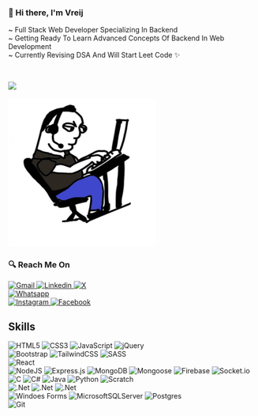 ### 👋 Hi there, I'm Vreij </br>
~ Full Stack Web Developer Specializing In Backend  </br>
~ Getting Ready To Learn Advanced Concepts Of Backend In Web Development  </br>
~ Currently Revising DSA And Will Start Leet Code :sparkles: 

</br>

![](https://komarev.com/ghpvc/?username=Vreij-Lal&abbreviated=true&style=for-the-badge&color=orange)

<img src="https://github.com/Vreij-Lal/Vreij-Lal/blob/main/Vreij.gif" title="Vreij Lal"  width="300px" height="300px"/>


<h3>🔍 Reach Me On</h3>

<a href="mailto:vreijlal@gmail.com">
  <img src="https://img.shields.io/badge/Gmail-D14836?style=for-the-badge&logo=gmail&logoColor=white" alt="Gmail">
</a>


<a href="https://www.linkedin.com/in/vreij-lal-8a5989214/">
  <img src="https://img.shields.io/badge/linkedin-%230077B5.svg?style=for-the-badge&logo=linkedin&logoColor=white" alt="Linkedin">
</a>


<a href="https://x.com/Vreij_Lal">
  <img src="https://img.shields.io/badge/X-%23000000.svg?style=for-the-badge&logo=X&logoColor=white" alt="X">
</a>

</br>

<a href="https://wa.me/0096176732529">
  <img src="https://img.shields.io/badge/WhatsApp-25D366?style=for-the-badge&logo=whatsapp&logoColor=white" alt="Whatsapp">
</a>

</br>

<a href="https://www.instagram.com/vreij_lal/">
  <img src="https://img.shields.io/badge/Instagram-%23E4405F.svg?style=for-the-badge&logo=Instagram&logoColor=white" alt="Instagram">
</a>


<a href="https://www.facebook.com/people/Vreij-Lal/100089590171841/">
  <img src="https://img.shields.io/badge/Facebook-%231877F2.svg?style=for-the-badge&logo=Facebook&logoColor=white" alt="Facebook">
</a>

</br>

<h2>Skills</h1>

![HTML5](https://img.shields.io/badge/html5-%23E34F26.svg?style=for-the-badge&logo=html5&logoColor=white)
![CSS3](https://img.shields.io/badge/css3-%231572B6.svg?style=for-the-badge&logo=css3&logoColor=white)
![JavaScript](https://img.shields.io/badge/javascript-%23323330.svg?style=for-the-badge&logo=javascript&logoColor=%23F7DF1E)
![jQuery](https://img.shields.io/badge/jquery-%230769AD.svg?style=for-the-badge&logo=jquery&logoColor=white)
</br>
![Bootstrap](https://img.shields.io/badge/bootstrap-%238511FA.svg?style=for-the-badge&logo=bootstrap&logoColor=white)
![TailwindCSS](https://img.shields.io/badge/tailwindcss-%2338B2AC.svg?style=for-the-badge&logo=tailwind-css&logoColor=white)
![SASS](https://img.shields.io/badge/SASS-hotpink.svg?style=for-the-badge&logo=SASS&logoColor=white)
</br>
![React](https://img.shields.io/badge/react-%2320232a.svg?style=for-the-badge&logo=react&logoColor=%2361DAFB)
</br>
![NodeJS](https://img.shields.io/badge/node.js-6DA55F?style=for-the-badge&logo=node.js&logoColor=white)
![Express.js](https://img.shields.io/badge/express.js-%23404d59.svg?style=for-the-badge&logo=express&logoColor=%2361DAFB)
![MongoDB](https://img.shields.io/badge/MongoDB-%234ea94b.svg?style=for-the-badge&logo=mongodb&logoColor=white)
![Mongoose](https://img.shields.io/badge/Mongoose-%23323330.svg?style=for-the-badge&logo=mongoose&logoColor=880000)
![Firebase](https://img.shields.io/badge/firebase-a08021?style=for-the-badge&logo=firebase&logoColor=ffcd34)
![Socket.io](https://img.shields.io/badge/Socket.io-black?style=for-the-badge&logo=socket.io&badgeColor=010101)
</br>
![C](https://img.shields.io/badge/c-%2300599C.svg?style=for-the-badge&logo=c&logoColor=white)
![C#](https://img.shields.io/badge/c%23-%23239120.svg?style=for-the-badge&logo=csharp&logoColor=white)
![Java](https://img.shields.io/badge/java-%23ED8B00.svg?style=for-the-badge&logo=openjdk&logoColor=white)
![Python](https://img.shields.io/badge/python-3670A0?style=for-the-badge&logo=python&logoColor=ffdd54)
![Scratch](https://img.shields.io/badge/Scratch-%23323330.svg?style=for-the-badge&logo=scratch&logoColor=FFAB19)
</br>
![.Net](https://img.shields.io/badge/.NET%20MVC-5C2D91?style=for-the-badge&logo=.net&logoColor=white)
![.Net](https://img.shields.io/badge/.NET%20Core%20MVC-5C2D91?style=for-the-badge&logo=.net&logoColor=white)
![.Net](https://img.shields.io/badge/.NET%20Core%20Web%20APIs-5C2D91?style=for-the-badge&logo=.net&logoColor=white)
</br>
![Windoes Forms](https://img.shields.io/badge/Windows%20%20Forms-0078D6?style=for-the-badge&logo=windows&logoColor=white)
![MicrosoftSQLServer](https://img.shields.io/badge/Microsoft%20SQL%20Server-CC2927?style=for-the-badge&logo=microsoft%20sql%20server&logoColor=white)
![Postgres](https://img.shields.io/badge/postgres-%23316192.svg?style=for-the-badge&logo=postgresql&logoColor=white)
</br>
![Git](https://img.shields.io/badge/git-%23F05033.svg?style=for-the-badge&logo=git&logoColor=white)




